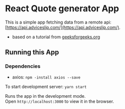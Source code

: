 # React Quote generator App

This is a simple app fetching data from a remote api: [https://api.adviceslip.com/](https://api.adviceslip.com/).

 - based on a tutorial from [geeksforgeeks.org](https://www.geeksforgeeks.org/random-quote-generator-app-using-reactjs/)

## Running this App

### Dependencies
 - axios: `npm -install axios --save`

To start development server: `yarn start`

Runs the app in the development mode.\
Open `http://localhost:3000` to view it in the browser.
